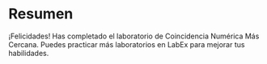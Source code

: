 # Resumen

¡Felicidades! Has completado el laboratorio de Coincidencia Numérica Más Cercana. Puedes practicar más laboratorios en LabEx para mejorar tus habilidades.
